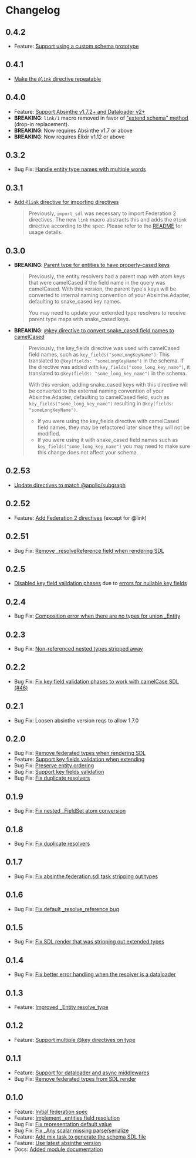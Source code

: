 # Changelog

## 0.4.2

- Feature: [Support using a custom schema prototype](https://github.com/DivvyPayHQ/absinthe_federation/pull/90)

## 0.4.1

- [Make the `@link` directive repeatable](https://github.com/DivvyPayHQ/absinthe_federation/pull/89)

## 0.4.0

- Feature: [Support Absinthe v1.7.2+ and Dataloader v2+](https://github.com/DivvyPayHQ/absinthe_federation/pull/87)
- **BREAKING**: `link/1` macro removed in favor of
  ["extend schema" method](README.md#federation-v2) (drop-in replacement).
- **BREAKING**: Now requires Absinthe v1.7 or above
- **BREAKING**: Now requires Elixir v1.12 or above

## 0.3.2

- Bug Fix: [Handle entity type names with multiple words](https://github.com/DivvyPayHQ/absinthe_federation/pull/68)

## 0.3.1

- [Add `@link` directive for importing directives](https://github.com/DivvyPayHQ/absinthe_federation/pull/62)

  > Previously, `import_sdl` was necessary to import Federation 2 directives.
  > The new `link` macro abstracts this and adds the `@link` directive according
  > to the spec. Please refer to the [README](README.md) for usage details.

## 0.3.0

- **BREAKING**: [Parent type for entities to have properly-cased keys](https://github.com/DivvyPayHQ/absinthe_federation/pull/59)

  > Previously, the entity resolvers had a parent map with atom keys that were
  > camelCased if the field name in the query was camelCased. With this version,
  > the parent type's keys will be converted to internal naming convention of
  > your Absinthe.Adapter, defaulting to snake_cased key names.
  >
  > You may need to update your extended type resolvers to receive parent type
  > maps with snake_cased keys.

- **BREAKING**: [@key directive to convert snake_cased field names to camelCased](https://github.com/DivvyPayHQ/absinthe_federation/pull/60)

  > Previously, the key_fields directive was used with camelCased field names,
  > such as `key_fields("someLongKeyName")`. This translated to
  > `@key(fields: "someLongKeyName")` in the schema. If the directive was added
  > with `key_fields("some_long_key_name")`, it translated to
  > `@key(fields: "some_long_key_name")` in the schema.
  >
  > With this version, adding snake_cased keys with this directive will be
  > converted to the external naming convention of your Absinthe.Adapter,
  > defaulting to camelCased field, such as
  > `key_fields("some_long_key_name")` resulting in
  > `@key(fields: "someLongKeyName")`.
  >
  > - If you were using the key_fields directive with camelCased field names,
  >   they may be refactored later since they will not be modified.
  > - If you were using it with snake_cased field names such as
  >   `key_fields("some_long_key_name")` you may need to make sure this change
  >   does not affect your schema.

## 0.2.53

- [Update directives to match @apollo/subgraph](https://github.com/DivvyPayHQ/absinthe_federation/pull/58)

## 0.2.52

- Feature: [Add Federation 2 directives](https://github.com/DivvyPayHQ/absinthe_federation/pull/56) (except for @link)

## 0.2.51

- Bug Fix: [Remove \_resolveReference field when rendering SDL](https://github.com/DivvyPayHQ/absinthe_federation/pull/55)

## 0.2.5

- [Disabled key field validation phases](https://github.com/DivvyPayHQ/absinthe_federation/pull/54) due to [errors for nullable key fields](https://github.com/DivvyPayHQ/absinthe_federation/issues/53)

## 0.2.4

- Bug Fix: [Composition error when there are no types for union \_Entity](https://github.com/DivvyPayHQ/absinthe_federation/pull/50)

## 0.2.3

- Bug Fix: [Non-referenced nested types stripped away](https://github.com/DivvyPayHQ/absinthe_federation/pull/48)

## 0.2.2

- Bug Fix: [Fix key field validation phases to work with camelCase SDL (#46)](https://github.com/DivvyPayHQ/absinthe_federation/pull/46)

## 0.2.1

- Bug Fix: Loosen absinthe version reqs to allow 1.7.0

## 0.2.0

- Bug Fix: [Remove federated types when rendering SDL](https://github.com/DivvyPayHQ/absinthe_federation/pull/42)
- Feature: [Support key fields validation when extending](https://github.com/DivvyPayHQ/absinthe_federation/pull/40)
- Bug Fix: [Preserve entity ordering](https://github.com/DivvyPayHQ/absinthe_federation/pull/37)
- Bug Fix: [Support key fields validation](https://github.com/DivvyPayHQ/absinthe_federation/pull/36)
- Bug Fix: [Fix duplicate resolvers](https://github.com/DivvyPayHQ/absinthe_federation/pull/35)

## 0.1.9

- Bug Fix: [Fix nested \_FieldSet atom conversion](https://github.com/DivvyPayHQ/absinthe_federation/pull/34)

## 0.1.8

- Bug Fix: [Fix duplicate resolvers](https://github.com/DivvyPayHQ/absinthe_federation/pull/35)

## 0.1.7

- Bug Fix: [Fix absinthe.federation.sdl task stripping out types](https://github.com/DivvyPayHQ/absinthe_federation/pull/31)

## 0.1.6

- Bug Fix: [Fix default \_resolve_reference bug](https://github.com/DivvyPayHQ/absinthe_federation/pull/30)

## 0.1.5

- Bug Fix: [Fix SDL render that was stripping out extended types](https://github.com/DivvyPayHQ/absinthe_federation/pull/29)

## 0.1.4

- Bug Fix: [Fix better error handling when the resolver is a dataloader](https://github.com/DivvyPayHQ/absinthe_federation/pull/27)

## 0.1.3

- Feature: [Improved \_Entity resolve_type](https://github.com/DivvyPayHQ/absinthe_federation/pull/26)

## 0.1.2

- Feature: [Support multiple @key directives on type](https://github.com/DivvyPayHQ/absinthe_federation/pull/24)

## 0.1.1

- Feature: [Support for dataloader and async middlewares](https://github.com/DivvyPayHQ/absinthe_federation/pull/16)
- Bug Fix: [Remove federated types from SDL render](https://github.com/DivvyPayHQ/absinthe_federation/pull/22)

## 0.1.0

- Feature: [Initial federation spec](https://github.com/DivvyPayHQ/absinthe_federation/pull/2)
- Feature: [Implement \_entities field resolution](https://github.com/DivvyPayHQ/absinthe_federation/pull/3)
- Bug Fix: [Fix representation default value](https://github.com/DivvyPayHQ/absinthe_federation/pull/4)
- Bug Fix: [Fix \_Any scalar missing parse/serialize](https://github.com/DivvyPayHQ/absinthe_federation/pull/5)
- Feature: [Add mix task to generate the schema SDL file](https://github.com/DivvyPayHQ/absinthe_federation/pull/7)
- Feature: [Use latest absinthe version](https://github.com/DivvyPayHQ/absinthe_federation/pull/13)
- Docs: [Added module documentation](https://github.com/DivvyPayHQ/absinthe_federation/pull/14)
